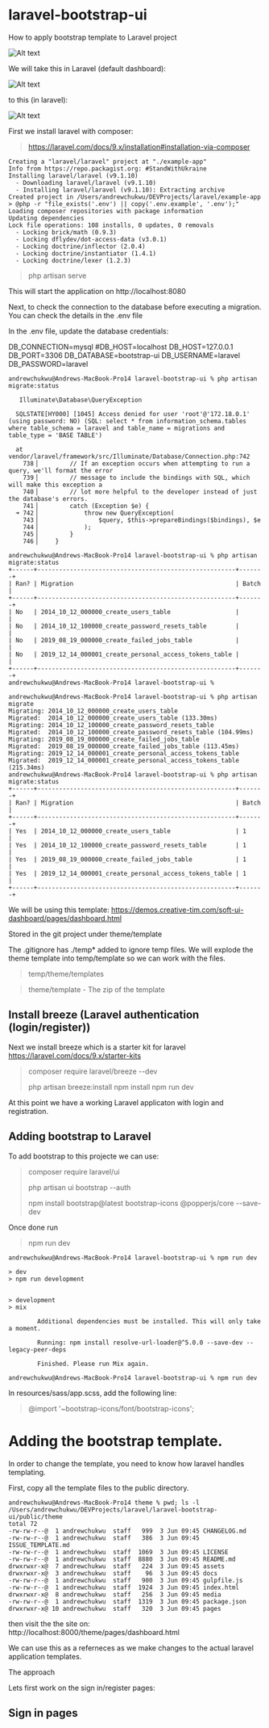 # laravel-bootstrap-ui
How to apply bootstrap template to Laravel project

![Alt text](documentation/images/template-website.png?raw=true "Title")


We will take this in Laravel (default dashboard):

![Alt text](documentation/images/laravel-dashboard-with-loginregister.png?raw=true "Title")

to this (in laravel):

![Alt text](documentation/images/dashboard-of-theme.png?raw=true "Title")



First we install laravel with composer:

> https://laravel.com/docs/9.x/installation#installation-via-composer


```
Creating a "laravel/laravel" project at "./example-app"
Info from https://repo.packagist.org: #StandWithUkraine
Installing laravel/laravel (v9.1.10)
  - Downloading laravel/laravel (v9.1.10)
  - Installing laravel/laravel (v9.1.10): Extracting archive
Created project in /Users/andrewchukwu/DEVProjects/laravel/example-app
> @php -r "file_exists('.env') || copy('.env.example', '.env');"
Loading composer repositories with package information
Updating dependencies
Lock file operations: 108 installs, 0 updates, 0 removals
  - Locking brick/math (0.9.3)
  - Locking dflydev/dot-access-data (v3.0.1)
  - Locking doctrine/inflector (2.0.4)
  - Locking doctrine/instantiator (1.4.1)
  - Locking doctrine/lexer (1.2.3)
```

> php artisan serve

This will start the application on http://localhost:8080

Next, to check the connection to the database before executing a migration. You can check the details in the .env file

In the .env file, update the database credentials:

DB_CONNECTION=mysql
#DB_HOST=localhost
DB_HOST=127.0.0.1
DB_PORT=3306
DB_DATABASE=bootstrap-ui
DB_USERNAME=laravel
DB_PASSWORD=laravel
```
andrewchukwu@Andrews-MacBook-Pro14 laravel-bootstrap-ui % php artisan migrate:status

   Illuminate\Database\QueryException 

  SQLSTATE[HY000] [1045] Access denied for user 'root'@'172.18.0.1' (using password: NO) (SQL: select * from information_schema.tables where table_schema = laravel and table_name = migrations and table_type = 'BASE TABLE')

  at vendor/laravel/framework/src/Illuminate/Database/Connection.php:742
    738▕         // If an exception occurs when attempting to run a query, we'll format the error
    739▕         // message to include the bindings with SQL, which will make this exception a
    740▕         // lot more helpful to the developer instead of just the database's errors.
    741▕         catch (Exception $e) {
  ➜ 742▕             throw new QueryException(
    743▕                 $query, $this->prepareBindings($bindings), $e
    744▕             );
    745▕         }
    746▕     }

andrewchukwu@Andrews-MacBook-Pro14 laravel-bootstrap-ui % php artisan migrate:status  
+------+-------------------------------------------------------+-------+
| Ran? | Migration                                             | Batch |
+------+-------------------------------------------------------+-------+
| No   | 2014_10_12_000000_create_users_table                  |       |
| No   | 2014_10_12_100000_create_password_resets_table        |       |
| No   | 2019_08_19_000000_create_failed_jobs_table            |       |
| No   | 2019_12_14_000001_create_personal_access_tokens_table |       |
+------+-------------------------------------------------------+-------+
andrewchukwu@Andrews-MacBook-Pro14 laravel-bootstrap-ui % 

```

```
andrewchukwu@Andrews-MacBook-Pro14 laravel-bootstrap-ui % php artisan migrate       
Migrating: 2014_10_12_000000_create_users_table
Migrated:  2014_10_12_000000_create_users_table (133.30ms)
Migrating: 2014_10_12_100000_create_password_resets_table
Migrated:  2014_10_12_100000_create_password_resets_table (104.99ms)
Migrating: 2019_08_19_000000_create_failed_jobs_table
Migrated:  2019_08_19_000000_create_failed_jobs_table (113.45ms)
Migrating: 2019_12_14_000001_create_personal_access_tokens_table
Migrated:  2019_12_14_000001_create_personal_access_tokens_table (215.34ms)
andrewchukwu@Andrews-MacBook-Pro14 laravel-bootstrap-ui % php artisan migrate:status
+------+-------------------------------------------------------+-------+
| Ran? | Migration                                             | Batch |
+------+-------------------------------------------------------+-------+
| Yes  | 2014_10_12_000000_create_users_table                  | 1     |
| Yes  | 2014_10_12_100000_create_password_resets_table        | 1     |
| Yes  | 2019_08_19_000000_create_failed_jobs_table            | 1     |
| Yes  | 2019_12_14_000001_create_personal_access_tokens_table | 1     |
+------+-------------------------------------------------------+-------+
```



We will be using this template: https://demos.creative-tim.com/soft-ui-dashboard/pages/dashboard.html

Stored in the git project under theme/template

The .gitignore has ./temp* added to ignore temp files. We will explode the theme template into temp/template so we can work with the files.

> temp/theme/templates

> theme/template - The zip of the template


## Install breeze (Laravel authentication (login/register))

Next we install breeze which is a starter kit for laravel
 https://laravel.com/docs/9.x/starter-kits


> composer require laravel/breeze --dev
>
>php artisan breeze:install
>npm install
>npm run dev

At this point we have a working Laravel applicaton with login and registration.


## Adding bootstrap to Laravel

To add bootstrap to this projecte we can use:

> composer require laravel/ui
>
>  php artisan ui bootstrap --auth	
>
> npm install bootstrap@latest bootstrap-icons @popperjs/core --save-dev

Once done run
>npm run dev

```
andrewchukwu@Andrews-MacBook-Pro14 laravel-bootstrap-ui % npm run dev

> dev
> npm run development


> development
> mix

        Additional dependencies must be installed. This will only take a moment.
 
        Running: npm install resolve-url-loader@^5.0.0 --save-dev --legacy-peer-deps
 
        Finished. Please run Mix again.
 
andrewchukwu@Andrews-MacBook-Pro14 laravel-bootstrap-ui % npm run dev
```

In resources/sass/app.scss, add the following line:

> @import '~bootstrap-icons/font/bootstrap-icons';


# Adding the bootstrap template.

In order to change the template, you need to know how laravel handles templating. 

First, copy all the template files to the public directory.

```
andrewchukwu@Andrews-MacBook-Pro14 theme % pwd; ls -l
/Users/andrewchukwu/DEVProjects/laravel/laravel-bootstrap-ui/public/theme
total 72
-rw-rw-r--@  1 andrewchukwu  staff   999  3 Jun 09:45 CHANGELOG.md
-rw-rw-r--@  1 andrewchukwu  staff   386  3 Jun 09:45 ISSUE_TEMPLATE.md
-rw-rw-r--@  1 andrewchukwu  staff  1069  3 Jun 09:45 LICENSE
-rw-rw-r--@  1 andrewchukwu  staff  8880  3 Jun 09:45 README.md
drwxrwxr-x@  7 andrewchukwu  staff   224  3 Jun 09:45 assets
drwxrwxr-x@  3 andrewchukwu  staff    96  3 Jun 09:45 docs
-rw-rw-r--@  1 andrewchukwu  staff   900  3 Jun 09:45 gulpfile.js
-rw-rw-r--@  1 andrewchukwu  staff  1924  3 Jun 09:45 index.html
drwxrwxr-x@  8 andrewchukwu  staff   256  3 Jun 09:45 media
-rw-rw-r--@  1 andrewchukwu  staff  1319  3 Jun 09:45 package.json
drwxrwxr-x@ 10 andrewchukwu  staff   320  3 Jun 09:45 pages
```

then visit the the site on: http://localhost:8000/theme/pages/dashboard.html

We can use this as a referneces as we make changes to the actual laravel application templates.

The approach

Lets first work on the sign in/register pages:

## Sign in pages

